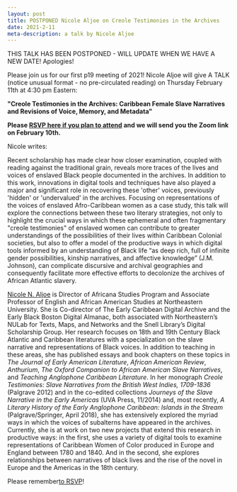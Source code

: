 ```yaml
---
layout: post
title: POSTPONED Nicole Aljoe on Creole Testimonies in the Archives
date: 2021-2-11
meta-description: a talk by Nicole Aljoe
---
```


THIS TALK HAS BEEN POSTPONED - WILL UPDATE WHEN WE HAVE A NEW DATE! Apologies! 

Please join us for our first p19 meeting of 2021! Nicole Aljoe will give A TALK (notice unusual format - no pre-circulated reading) on Thursday February 11th at 4:30 pm Eastern:

<b>"Creole Testimonies in the Archives: Caribbean Female Slave Narratives and Revisions of Voice, Memory, and Metadata"</b>

<b>Please [RSVP here if you plan to attend](https://forms.gle/kZedfkVxkKY9s32w6) and we will send you the Zoom link on February 10th.</b>

Nicole writes:

Recent scholarship has made clear how closer examination, coupled with reading against the traditional grain, reveals more traces of the lives and voices of enslaved Black people documented in the archives. In addition to this work, innovations in digital tools and techniques have also played a major and significant role in recovering these 'other' voices, previously 'hidden' or 'undervalued' in the archives. Focusing on representations of the voices of enslaved Afro-Caribbean women as a case study, this talk will explore the connections between these two literary strategies, not only to highlight the crucial ways in which these ephemeral and often fragmentary "creole testimonies" of enslaved women can contribute to greater understandings of the possibilities of their lives within Caribbean Colonial societies, but also to offer a model of the productive ways in which digital tools informed by an understanding of Black life “as deep rich, full of infinite gender possibilities, kinship narratives, and affective knowledge” (J.M. Johnson), can complicate discursive and archival geographies and consequently facilitate more effective efforts to decolonize the archives of African Atlantic slavery.

[Nicole N. Aljoe](https://cssh.northeastern.edu/faculty/nicole-aljoe/) is Director of Africana Studies Program and Associate Professor of English and African American Studies at Northeastern University. She is Co-director of The Early Caribbean Digital Archive and the Early Black Boston Digital Almanac, both associated with Northeastern’s NULab for Texts, Maps, and Networks and the Snell Library’s Digital Scholarship Group. Her research focuses on 18th and 19th Century Black Atlantic and Caribbean literatures with a specialization on the slave narrative and representations of Black voices. In addition to teaching in these areas, she has published essays and book chapters on these topics in *The Journal of Early American Literature*, *African American Review*, *Anthurium*, *The Oxford Companion to African American Slave Narratives*, and *Teaching Anglophone Caribbean Literature*. In her monograph *Creole Testimonies: Slave Narratives from the British West Indies, 1709-1836* (Palgrave 2012) and in the co-edited collections *Journeys of the Slave Narrative in the Early Americas* (UVA Press, 11/2014) and, most recently, *A Literary History of the Early Anglophone Caribbean: Islands in the Stream* (Palgrave/Springer, April 2018), she has extensively explored the myriad ways in which the voices of subalterns have appeared in the archives. Currently, she is at work on two new projects that extend this research in productive ways: in the first, she uses a variety of digital tools to examine representations of Caribbean Women of Color produced in Europe and England between 1780 and 1840. And in the second, she explores relationships between narratives of black lives and the rise of the novel in Europe and the Americas in the 18th century.

Please remember[to RSVP](https://forms.gle/kZedfkVxkKY9s32w6)!
